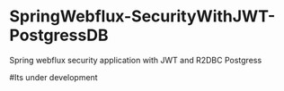 # SpringWebflux-SecurityWithJWT-PostgressDB
Spring webflux security application with JWT and R2DBC Postgress

#Its under development